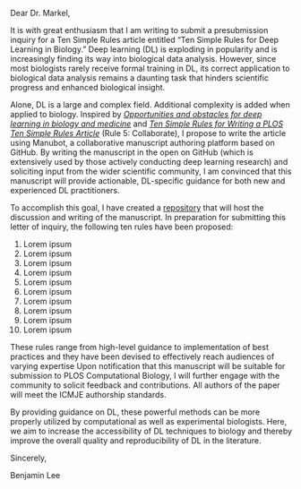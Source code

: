 Dear Dr. Markel,

It is with great enthusiasm that I am writing to submit a presubmission inquiry for a Ten Simple Rules article entitled “Ten Simple Rules for Deep Learning in Biology.” Deep learning (DL) is exploding in popularity and is increasingly finding its way into biological data analysis. However, since most biologists rarely receive formal training in DL, its correct application to biological data analysis remains a daunting task that hinders scientific progress and enhanced biological insight.


Alone, DL is a large and complex field. Additional complexity
is added when applied to biology. Inspired by [*Opportunities and obstacles for
deep learning in biology and medicine*](https://doi.org/10.1098/rsif.2017.0387)
and [*Ten Simple Rules for Writing a PLOS Ten Simple Rules
Article*](https://doi.org/10.1371/journal.pcbi.1003858) (Rule 5: Collaborate), I propose to write the article using Manubot, a collaborative manuscript authoring platform based on GitHub. By writing the manuscript in the open on GitHub (which is extensively used by those actively conducting deep learning research) and soliciting input from the wider scientific community, I am convinced that this manuscript will provide actionable, DL-specific guidance for both new and experienced DL practitioners.


To accomplish this goal, I have created a
[repository](github.com/Benjamin-Lee/deep-rules) that will host the discussion
and writing of the manuscript. In preparation for submitting this letter of
inquiry, the following ten rules have been proposed:

<!-- just using 1. for each entry so that they can be more easily reordered -->

1. Lorem ipsum
1. Lorem ipsum
1. Lorem ipsum
1. Lorem ipsum
1. Lorem ipsum
1. Lorem ipsum
1. Lorem ipsum
1. Lorem ipsum
1. Lorem ipsum
1. Lorem ipsum

These rules range from high-level guidance to implementation of best practices and they have been devised to effectively reach audiences of varying expertise
Upon notification that this manuscript will be suitable for submission to PLOS Computational Biology, I will further engage with the community to solicit feedback and contributions. All authors of the paper will meet the ICMJE authorship standards.

By providing guidance on DL, these powerful methods can be more properly utilized by computational as well as experimental biologists. Here, we aim to increase the accessibility of DL techniques to biology and thereby improve the overall quality and reproducibility of DL in the literature.


Sincerely,

Benjamin Lee
